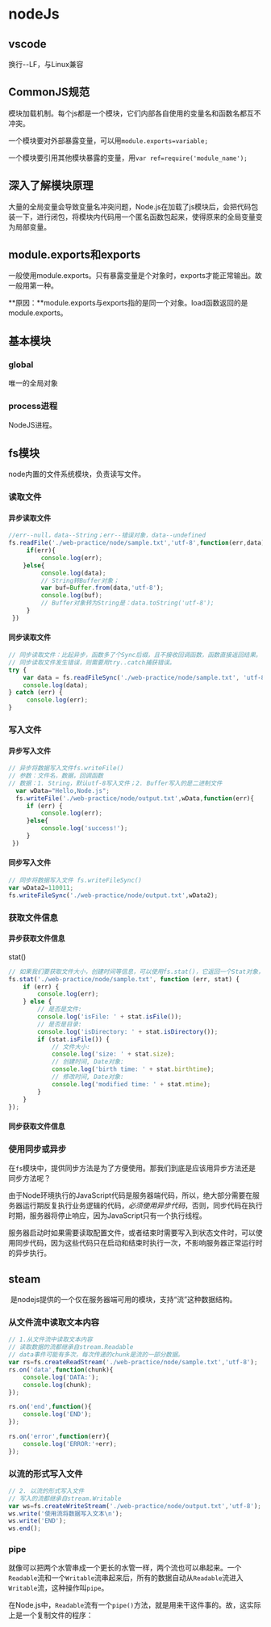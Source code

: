 # nodeJs

## vscode

换行--LF，与Linux兼容

## CommonJS规范

模块加载机制。每个js都是一个模块，它们内部各自使用的变量名和函数名都互不冲突。

一个模块要对外部暴露变量，可以用`module.exports=variable;`

一个模块要引用其他模块暴露的变量，用`var ref=require('module_name');`

## 深入了解模块原理

大量的全局变量会导致变量名冲突问题，Node.js在加载了js模块后，会把代码包装一下，进行闭包，将模块内代码用一个匿名函数包起来，使得原来的全局变量变为局部变量。

## module.exports和exports

一般使用module.exports。只有暴露变量是个对象时，exports才能正常输出。故一般用第一种。

**原因：**module.exports与exports指的是同一个对象。load函数返回的是module.exports。

## 基本模块

### global

唯一的全局对象

### process进程

NodeJS进程。

## fs模块

node内置的文件系统模块，负责读写文件。

### 读取文件

#### 异步读取文件

```javascript
//err--null，data--String；err--错误对象，data--undefined
fs.readFile('./web-practice/node/sample.txt','utf-8',function(err,data){
     if(err){
         console.log(err);
    }else{
         console.log(data);
         // String转Buffer对象；
         var buf=Buffer.from(data,'utf-8');
         console.log(buf);
         // Buffer对象转为String是：data.toString('utf-8');
     }
 })
```

#### 同步读取文件

```javascript
// 同步读取文件：比起异步，函数多了个Sync后缀，且不接收回调函数，函数直接返回结果。
// 同步读取文件发生错误，则需要用try..catch捕获错误。
try {
    var data = fs.readFileSync('./web-practice/node/sample.txt', 'utf-8');
    console.log(data);
} catch (err) {
     console.log(err);
}
```



### 写入文件

#### 异步写入文件

```javascript
// 异步将数据写入文件fs.writeFile()
// 参数：文件名，数据，回调函数
// 数据：1. String，默认utf-8写入文件；2. Buffer写入的是二进制文件
  var wData="Hello,Node.js";
  fs.writeFile('./web-practice/node/output.txt',wData,function(err){
     if (err) {
         console.log(err);
     }else{
         console.log('success!');
     }
 })
```



#### 同步写入文件

```javascript
// 同步将数据写入文件 fs.writeFileSync()
var wData2=110011;
fs.writeFileSync('./web-practice/node/output.txt',wData2);
```



### 获取文件信息

#### 异步获取文件信息

stat()

```javascript
// 如果我们要获取文件大小，创建时间等信息，可以使用fs.stat()，它返回一个Stat对象，能告诉我们文件或目录的详细信息：
fs.stat('./web-practice/node/sample.txt', function (err, stat) {
    if (err) {
        console.log(err);
    } else {
        // 是否是文件:
        console.log('isFile: ' + stat.isFile());
        // 是否是目录:
        console.log('isDirectory: ' + stat.isDirectory());
        if (stat.isFile()) {
            // 文件大小:
            console.log('size: ' + stat.size);
            // 创建时间, Date对象:
            console.log('birth time: ' + stat.birthtime);
            // 修改时间, Date对象:
            console.log('modified time: ' + stat.mtime);
        }
    }
});
```

#### 同步获取文件信息

### 使用同步或异步

在`fs`模块中，提供同步方法是为了方便使用。那我们到底是应该用异步方法还是同步方法呢？

由于Node环境执行的JavaScript代码是服务器端代码，所以，绝大部分需要在服务器运行期反复执行业务逻辑的代码，*必须使用异步代码*，否则，同步代码在执行时期，服务器将停止响应，因为JavaScript只有一个执行线程。

服务器启动时如果需要读取配置文件，或者结束时需要写入到状态文件时，可以使用同步代码，因为这些代码只在启动和结束时执行一次，不影响服务器正常运行时的异步执行。

## steam

​	是nodejs提供的一个仅在服务器端可用的模块，支持“流”这种数据结构。

### 从文件流中读取文本内容

```javascript
// 1.从文件流中读取文本内容
// 读取数据的流都继承自stream.Readable
// data事件可能有多次，每次传递的chunk是流的一部分数据。
var rs=fs.createReadStream('./web-practice/node/sample.txt','utf-8');
rs.on('data',function(chunk){
    console.log('DATA:');
    console.log(chunk);
});

rs.on('end',function(){
    console.log('END');
});

rs.on('error',function(err){
    console.log('ERROR:'+err);
});
```

### 以流的形式写入文件

```javascript
// 2. 以流的形式写入文件
// 写入的流都继承自stream.Writable
var ws=fs.createWriteStream('./web-practice/node/output.txt','utf-8');
ws.write('使用流将数据写入文本\n');
ws.write('END');
ws.end();
```

### pipe

​	就像可以把两个水管串成一个更长的水管一样，两个流也可以串起来。一个`Readable`流和一个`Writable`流串起来后，所有的数据自动从`Readable`流进入`Writable`流，这种操作叫`pipe`。

​	在Node.js中，`Readable`流有一个`pipe()`方法，就是用来干这件事的。故，这实际上是一个复制文件的程序：

